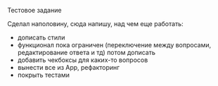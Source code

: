 Тестовое задание

Сделал наполовину, сюда напишу, над чем еще работать:

- дописать стили
- функционал пока ограничен (переключение между вопросами, редактирование ответа и тд) потом дописать
- добавить чекбоксы для каких-то вопросов
- вынести все из App, рефакторинг
- покрыть тестами
